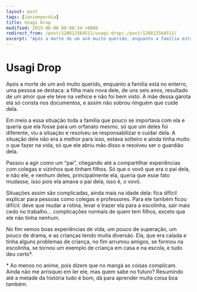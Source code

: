 ```yaml
---
layout: post
tags: [1animepordia]
title: Usagi Drop
modified: 2015-06-06 00:00:34 +0000
redirect_from: /post/120812564511/usagi-drop/,/post/120812564511/
excerpt: "Após a morte de um avô muito querido, enquanto a família está no enterro, uma pessoa se destaca: a filha mais nova dele, de uns seis anos, resultado de um amor que ele teve na velhice e não foi bem visto. A mãe dessa garota ela só consta nos documentos, e assim não sobrou ninguém que cuide dela."
---
```


Usagi Drop
==========

Após a morte de um avô muito querido, enquanto a família está no
enterro, uma pessoa se destaca: a filha mais nova dele, de uns seis
anos, resultado de um amor que ele teve na velhice e não foi bem visto.
A mãe dessa garota ela só consta nos documentos, e assim não sobrou
ninguém que cuide dela.

Em meio a essa situação toda a família que pouco se importava com ela e
queria que ela fosse para um orfanato mesmo, só que um deles foi
diferente, viu a situação e resolveu se responsabilizar e cuidar dela. A
situação dele não era a melhor para isso, estava solteiro e ainda tinha
muito o que fazer na vida, só que ele abriu mão disso e resolveu ser o
guardião dela.

Passou a agir como um “pai”, chegando até a compartilhar experiências
com colegas e vizinhos que tinham filhos. Só que o vovô que era o pai
dela, e não ele, e nenhum deles, principalmente ela, queria que esse
fato mudasse, isso pois ela amava o pai dela, isso é, o vovô.

Situações assim são complicadas, ainda mais na idade dela: fica difícil
explicar para pessoas como colegas e professores. Para ele também ficou
difícil: deve que mudar a rotina, levar e trazer ela para a escolinha,
sair mais cedo no trabalho… complicações normais de quem tem filhos,
exceto que ele não tinha nenhum.

No fim vemos boas experiências de vida, um pouco de superação, um pouco
de drama, e as crianças tendo muita diversão. Ela, que era calada e
tinha alguns problemas de criança, no fim arrumou amigos, se formou na
escolinha, se tornou um exemplo de criança em casa e na escola, e tudo
deu certo\*.

\* Ao menos no anime, pois dizem que no mangá as coisas complicam. Ainda
não me arrisquei em ler ele, mas quem sabe no futuro? Resumindo até a
metade da história tudo é bom, dá para aprender muita coisa boa também.


